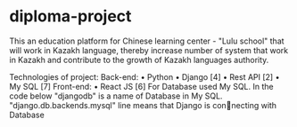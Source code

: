 ﻿# diploma-project
This an education platform for Chinese learning center - "Lulu school"
that will work in Kazakh language, thereby increase number of system that work
in Kazakh and contribute to the growth of Kazakh languages authority.


Technologies of project:
Back-end:
• Python
• Django [4]
• Rest API [2]
• My SQL [7]
Front-end:
• React JS [6]
For Database used My SQL. In the code below "djangodb" is a name of
Database in My SQL. "django.db.backends.mysql" line means that Django is connecting with Database
